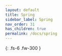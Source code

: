 ```yaml
---
layout: default
title: Spring
sidebar_label: Spring
nav_order: 31
has_children: true
permalink: /docs/spring
---
```


{: .fs-6 .fw-300 }
